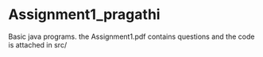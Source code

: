 # Assignment1_pragathi
Basic java programs.
the Assignment1.pdf contains questions and the code is attached in src/
